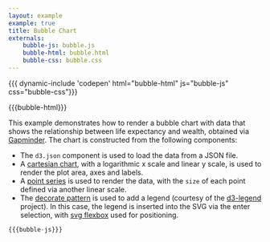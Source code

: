```yaml
---
layout: example
example: true
title: Bubble Chart
externals:
    bubble-js: bubble.js
    bubble-html: bubble.html
    bubble-css: bubble.css
---
```


{{{ dynamic-include 'codepen' html="bubble-html" js="bubble-js" css="bubble-css"}}}

<style>
{{{bubble-css}}}
</style>

{{{bubble-html}}}

<script>
{{{bubble-js}}}
</script>

This example demonstrates how to render a bubble chart with data that shows the relationship between life expectancy and wealth, obtained via  [Gapminder](http://www.gapminder.org/world/#$majorMode=chart$is;shi=t;ly=2003;lb=f;il=t;fs=11;al=30;stl=t;st=t;nsl=t;se=t$wst;tts=C$ts;sp=5.59290322580644;ti=2013$zpv;v=0$inc_x;mmid=XCOORDS;iid=phAwcNAVuyj1jiMAkmq1iMg;by=ind$inc_y;mmid=YCOORDS;iid=phAwcNAVuyj2tPLxKvvnNPA;by=ind$inc_s;uniValue=8.21;iid=phAwcNAVuyj0XOoBL_n5tAQ;by=ind$inc_c;uniValue=255;gid=CATID0;by=grp$map_x;scale=log;dataMin=194;dataMax=96846$map_y;scale=lin;dataMin=23;dataMax=86$map_s;sma=49;smi=2.65$cd;bd=0$inds=;modified=60). The chart is constructed from the following components:

 + The `d3.json` component is used to load the data from a JSON file.
 + A [cartesian chart](/components/chart/cartesian.html), with a logarithmic x scale and linear y scale, is used to render the plot area, axes and labels.
 + A [point series](/components/series/point.html) is used to render the data, with the `size` of each point defined via another linear scale.
 + The [decorate pattern](/components/introduction/2-decorate-pattern.html) is used to add a legend (courtesy of the [d3-legend](http://d3-legend.susielu.com) project). In this case, the legend is inserted into the SVG via the enter selection, with [svg flexbox](/components/layout/layout.html) used for positioning.


```js
{{{bubble-js}}}
```
